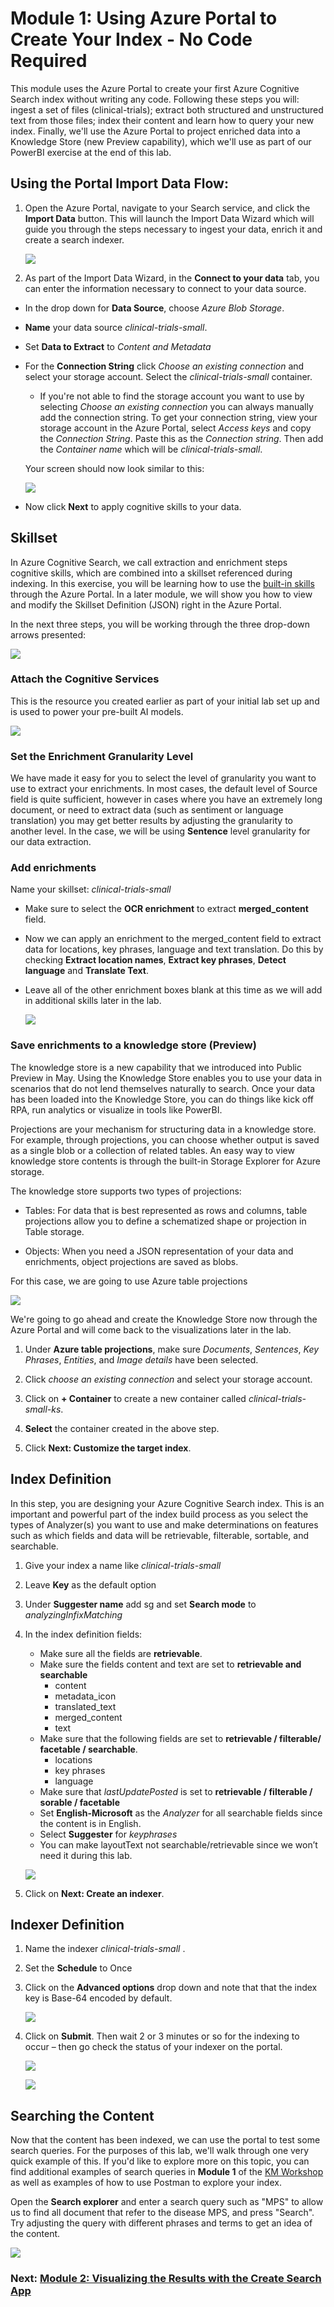 
# Module 1: Using Azure Portal to Create Your Index - No Code Required

This module uses the Azure Portal to create your first Azure Cognitive Search index without writing any code.  Following these steps you will: ingest a set of files (clinical-trials); extract both structured and unstructured text from those files; index their content and learn how to query your new index.  Finally, we'll use the Azure Portal to project enriched data into a Knowledge Store (new Preview capability), which we'll use as part of our PowerBI exercise at the end of this lab.


## Using the Portal Import Data Flow:


1. Open the Azure Portal, navigate to your Search service, and click the **Import Data** button. This will launch the Import Data Wizard which will guide you through the steps necessary to ingest your data, enrich it and create a search indexer.

   ![](images/importdata.png)
 
1. As part of the Import Data Wizard, in the **Connect to your data** tab, you can enter the information necessary to connect to your data source.

+ In the drop down for **Data Source**, choose *Azure Blob Storage*.

+ **Name** your data source *clinical-trials-small*.

+ Set **Data to Extract** to *Content and Metadata*

+ For the **Connection String** click *Choose an existing connection* and select your storage account. Select the *clinical-trials-small* container.

    + If you're not able to find the storage account you want to use by selecting *Choose an existing connection* you can always manually add the connection string. To get your connection string, view your storage account in the Azure Portal, select *Access keys* and copy the *Connection String*. Paste this as the *Connection string*. Then add the *Container name* which will be *clinical-trials-small*.
 
   Your screen should now look similar to this:

   ![](images/chooseconnection.png)

+ Now click **Next** to apply cognitive skills to your data.

## Skillset

In Azure Cognitive Search, we call extraction and enrichment steps cognitive skills, which are combined into a skillset referenced during indexing.  In this exercise, you will be learning how to use the [built-in skills](https://docs.microsoft.com/en-us/azure/search/cognitive-search-predefined-skills) through the Azure Portal.  In a later module, we will show you how to view and modify the Skillset Definition (JSON) right in the Azure Portal.

In the next three steps, you will be working through the three drop-down arrows presented: 

![](images/attachenrich.png)


### Attach the Cognitive Services 

This is the resource you created earlier as part of your initial lab set up and is used to power your pre-built AI models.

![](images/skillset.png)

### Set the Enrichment Granularity Level

We have made it easy for you to select the level of granularity you want to use to extract your enrichments.  In most cases, the default level of Source field is quite sufficient, however in cases where you have an extremely long document, or need to extract data (such as sentiment or language translation) you may get better results by adjusting the granularity to another level.  In the case, we will be using **Sentence** level granularity for our data extraction.

### Add enrichments

Name your skillset: *clinical-trials-small*

+ Make sure to select the **OCR enrichment** to extract **merged_content** field.

+ Now we can apply an enrichment to the merged_content field to extract data for locations, key phrases, language and text translation. Do this by checking **Extract location names**, **Extract key phrases**, **Detect language** and **Translate Text**.

+ Leave all of the other enrichment boxes blank at this time as we will add in additional skills later in the lab.

   ![](images/enrichments.png)


### Save enrichments to a knowledge store (Preview) 
The knowledge store is a new capability that we introduced into Public Preview in May.  Using the Knowledge Store enables you to use your data in scenarios that do not lend themselves naturally to search.  Once your data has been loaded into the Knowledge Store, you can do things like kick off RPA, run analytics or visualize in tools like PowerBI.

Projections are your mechanism for structuring data in a knowledge store. For example, through projections, you can choose whether output is saved as a single blob or a collection of related tables. An easy way to view knowledge store contents is through the built-in Storage Explorer for Azure storage.

The knowledge store supports two types of projections:

 + Tables: For data that is best represented as rows and columns, table projections allow you to define a schematized shape or projection in Table storage.

 + Objects: When you need a JSON representation of your data and enrichments, object projections are saved as blobs.

For this case, we are going to use Azure table projections 

![](images/knowledgestore.png)

We're going to go ahead and create the Knowledge Store now through the Azure Portal and will come back to the visualizations later in the lab.

1. Under **Azure table projections**, make sure *Documents*, *Sentences*, *Key Phrases*, *Entities*, and *Image details* have been selected. 
2. Click *choose an existing connection* and select your storage account.
3. Click on **+ Container** to create a new container called *clinical-trials-small-ks*.
4. **Select** the container created in the above step.

2. Click **Next: Customize the target index**.


## Index Definition
In this step, you are designing your Azure Cognitive Search index.  This is an important and powerful part of the index build process as you select the types of Analyzer(s) you want to use and make determinations on features such as which fields and data will be retrievable, filterable, sortable, and searchable. 

1. Give your index a name like *clinical-trials-small*

2. Leave **Key** as the default option

3. Under **Suggester name** add sg and set **Search mode** to *analyzingInfixMatching*

4.	In the index definition fields:
      + Make sure all the fields are **retrievable**. 
      + Make sure the fields content and text are set to **retrievable and searchable**
         + content
         + metadata_icon
         + translated_text
         + merged_content
         + text
      + Make sure that the following fields are set to **retrievable / filterable/ facetable / searchable**.
         + locations
         + key phrases
         + language
      + Make sure that *lastUpdatePosted* is set to **retrievable / filterable / sorable / facetable**
      + Set **English-Microsoft** as the *Analyzer* for all searchable fields since the content is in English.
      + Select **Suggester** for *keyphrases*
      + You can make layoutText not searchable/retrievable since we won’t need it during this lab.

      ![](images/indexdesign.png)

   5. Click on **Next: Create an indexer**.

##  Indexer Definition

1. Name the indexer *clinical-trials-small* .
2. Set the **Schedule** to Once
3. Click on the **Advanced options** drop down and note that that the index key is Base-64 encoded by default.
 
   ![](images/indexer.png)

4. Click on **Submit**. Then wait 2 or 3 minutes or so for the indexing to occur – then go check the status of your indexer on the portal.  
 
   ![](images/chkstatus.png)


   ![](images/chkstatus2.png)

## Searching the Content
Now that the content has been indexed, we can use the portal to test some search queries.  For the purposes of this lab, we'll walk through one very quick example of this.  If you'd like to explore more on this topic, you can find additional examples of search queries in **Module 1** of the [KM Workshop](https://github.com/Azure-Samples/azure-search-knowledge-mining/blob/master/workshops/Module%201.md) as well as examples of how to use Postman to explore your index.

Open the **Search explorer** and enter a search query such as "MPS" to allow us to find all document that refer to the disease MPS, and press "Search". Try adjusting the query with different phrases and terms to get an idea of the content.
 
 ![](images/srchexplore.png)
 

### Next: [Module 2: Visualizing the Results with the Create Search App](Module&#32;2.md)

